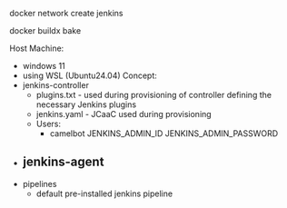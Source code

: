 docker network create jenkins


docker buildx bake

Host Machine:
- windows 11
- using WSL (Ubuntu24.04)
Concept:
- jenkins-controller
    - plugins.txt - used during provisioning of controller defining the necessary Jenkins plugins
    - jenkins.yaml - JCaaC used during provisioning
    - Users:
        - camelbot JENKINS_ADMIN_ID JENKINS_ADMIN_PASSWORD
- jenkins-agent
    - 
- pipelines
    - default pre-installed jenkins pipeline